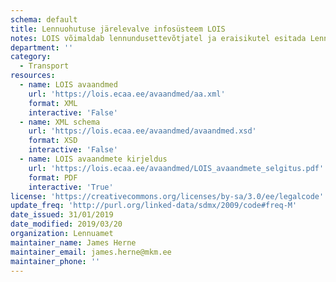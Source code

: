 ```yaml
---
schema: default
title: Lennuohutuse järelevalve infosüsteem LOIS
notes: LOIS võimaldab lennundusettevõtjatel ja eraisikutel esitada Lennuametile elektroonselt taotlusi neile vajalike tegevuslubade ja -sertifikaatide saamiseks.
department: ''
category:
  - Transport
resources:
  - name: LOIS avaandmed
    url: 'https://lois.ecaa.ee/avaandmed/aa.xml'
    format: XML
    interactive: 'False'
  - name: XML schema
    url: 'https://lois.ecaa.ee/avaandmed/avaandmed.xsd'
    format: XSD
    interactive: 'False'
  - name: LOIS avaandmete kirjeldus
    url: 'https://lois.ecaa.ee/avaandmed/LOIS_avaandmete_selgitus.pdf'
    format: PDF
    interactive: 'True'
license: 'https://creativecommons.org/licenses/by-sa/3.0/ee/legalcode'
update_freq: 'http://purl.org/linked-data/sdmx/2009/code#freq-M'
date_issued: 31/01/2019
date_modified: 2019/03/20
organization: Lennuamet
maintainer_name: James Herne
maintainer_email: james.herne@mkm.ee
maintainer_phone: ''
---
```

